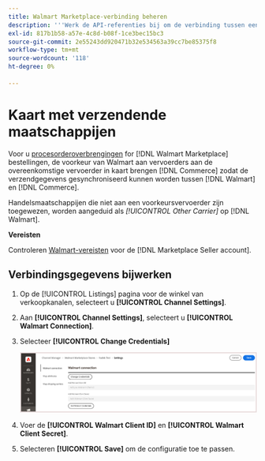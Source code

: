 ```yaml
---
title: Walmart Marketplace-verbinding beheren
description: '''Werk de API-referenties bij om de verbinding tussen een [DNL!] te autoriseren Winkelweergave van de handel] en de [!DNL Walmart Marketplace]. The connection is required to connect [!DNL Commerce] productaanbiedingen en synchroniseer voorraad-, prijs-, bestelling- en verzendgegevens tussen [!DNL Commerce] en de Walmart."'
exl-id: 817b1b58-a57e-4c8d-b08f-1ce3bec15bc3
source-git-commit: 2e55243dd920471b32e534563a39cc7be85375f8
workflow-type: tm+mt
source-wordcount: '118'
ht-degree: 0%

---
```


# Kaart met verzendende maatschappijen

Voor u [procesorderoverbrengingen](process-orders.md#ship-an-order) for [!DNL Walmart Marketplace] bestellingen, de voorkeur van Walmart aan vervoerders aan de overeenkomstige vervoerder in kaart brengen [!DNL Commerce] zodat de verzendgegevens gesynchroniseerd kunnen worden tussen [!DNL Walmart] en [!DNL Commerce].

Handelsmaatschappijen die niet aan een voorkeursvervoerder zijn toegewezen, worden aangeduid als *[!UICONTROL Other Carrier]* op [!DNL Walmart].

**Vereisten**

Controleren [Walmart-vereisten](walmart-requirements.md) voor de [!DNL Marketplace Seller account].

## Verbindingsgegevens bijwerken

1. Op de [!UICONTROL Listings] pagina voor de winkel van verkoopkanalen, selecteert u **[!UICONTROL Channel Settings]**.

1. Aan **[!UICONTROL Channel Settings]**, selecteert u **[!UICONTROL Walmart Connection]**.

1. Selecteer **[!UICONTROL Change Credentials]**

   ![Walmart API-referenties bijwerken om verbinding te autoriseren](assets/update-connection-credentials.png)

1. Voer de **[!UICONTROL Walmart Client ID]** en **[!UICONTROL Walmart Client Secret]**.

1. Selecteren **[!UICONTROL Save]** om de configuratie toe te passen.
